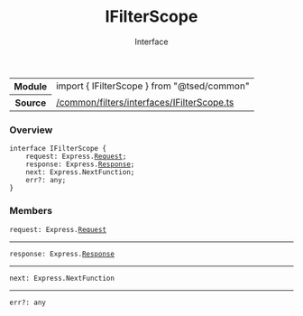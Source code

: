 
<header class="symbol-info-header"><h1 id="ifilterscope">IFilterScope</h1><label class="symbol-info-type-label interface">Interface</label></header>
<!-- summary -->
<section class="symbol-info"><table class="is-full-width"><tbody><tr><th>Module</th><td><div class="lang-typescript"><span class="token keyword">import</span> { IFilterScope }&nbsp;<span class="token keyword">from</span>&nbsp;<span class="token string">"@tsed/common"</span></div></td></tr><tr><th>Source</th><td><a href="https://github.com/Romakita/ts-express-decorators/blob/v4.19.0/src//common/filters/interfaces/IFilterScope.ts#L0-L0">/common/filters/interfaces/IFilterScope.ts</a></td></tr></tbody></table></section>
<!-- overview -->


### Overview


<pre><code class="typescript-lang "><span class="token keyword">interface</span> IFilterScope <span class="token punctuation">{</span>
    request<span class="token punctuation">:</span> Express.<a href="#api/common/filters/request"><span class="token">Request</span></a><span class="token punctuation">;</span>
    response<span class="token punctuation">:</span> Express.<a href="#api/common/filters/response"><span class="token">Response</span></a><span class="token punctuation">;</span>
    next<span class="token punctuation">:</span> Express.NextFunction<span class="token punctuation">;</span>
    err?<span class="token punctuation">:</span> <span class="token keyword">any</span><span class="token punctuation">;</span>
<span class="token punctuation">}</span></code></pre>


<!-- Parameters -->

<!-- Description -->

<!-- Members -->







### Members



<div class="method-overview">
<pre><code class="typescript-lang ">request<span class="token punctuation">:</span> Express.<a href="#api/common/filters/request"><span class="token">Request</span></a></code></pre>
</div>




<hr/>



<div class="method-overview">
<pre><code class="typescript-lang ">response<span class="token punctuation">:</span> Express.<a href="#api/common/filters/response"><span class="token">Response</span></a></code></pre>
</div>




<hr/>



<div class="method-overview">
<pre><code class="typescript-lang ">next<span class="token punctuation">:</span> Express.NextFunction</code></pre>
</div>




<hr/>



<div class="method-overview">
<pre><code class="typescript-lang ">err?<span class="token punctuation">:</span> <span class="token keyword">any</span></code></pre>
</div>








